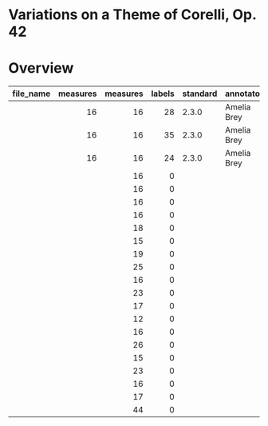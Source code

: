 # Variations on a Theme of Corelli, Op. 42

# Overview
|file_name|measures|measures|labels|standard|annotators |reviewers|
|---------|-------:|-------:|-----:|--------|-----------|---------|
|         |      16|      16|    28|2.3.0   |Amelia Brey|DK       |
|         |      16|      16|    35|2.3.0   |Amelia Brey|DK       |
|         |      16|      16|    24|2.3.0   |Amelia Brey|DK       |
|         |        |      16|     0|        |           |         |
|         |        |      16|     0|        |           |         |
|         |        |      16|     0|        |           |         |
|         |        |      16|     0|        |           |         |
|         |        |      18|     0|        |           |         |
|         |        |      15|     0|        |           |         |
|         |        |      19|     0|        |           |         |
|         |        |      25|     0|        |           |         |
|         |        |      16|     0|        |           |         |
|         |        |      23|     0|        |           |         |
|         |        |      17|     0|        |           |         |
|         |        |      12|     0|        |           |         |
|         |        |      16|     0|        |           |         |
|         |        |      26|     0|        |           |         |
|         |        |      15|     0|        |           |         |
|         |        |      23|     0|        |           |         |
|         |        |      16|     0|        |           |         |
|         |        |      17|     0|        |           |         |
|         |        |      44|     0|        |           |         |
